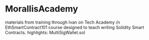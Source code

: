 # MorallisAcademy
materials from training through Ivan on Tech Academy /n
EthSmartContract101
course designed to teach writing Solidity Smart Contracts. highlights: MultiSigWallet.sol
